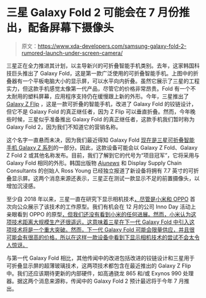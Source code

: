 # 三星 Galaxy Fold 2 可能会在 7 月份推出，配备屏幕下摄像头

> 原文：<https://www.xda-developers.com/samsung-galaxy-fold-2-rumored-launch-under-screen-camera/>

三星正在全力推进其计划，以主导新兴的可折叠智能手机类别。去年，这家韩国科技巨头推出了 Galaxy Fold，这是第一款广泛使用的可折叠智能手机。上图中的折叠器有一个平板电脑大小的显示屏，可以水平向内折叠。虽然它展示了三星的工程实力，但这款手机感觉太像第一代产品，尽管它的价格非常昂贵。Fold 有一个不太耐用的塑料屏幕，应用程序支持仍在缓慢跟上新的外形。今年，三星推出了 [Galaxy Z Flip](https://www.xda-developers.com/samsung-galaxy-z-flip-launch-specs-features-pricing-availability/) ，这是一款可折叠的智能手机，改进了 Galaxy Fold 的铰链设计，但它不是 Galaxy Fold 的真正继任者，因为 Z Flip 可以垂直折叠。然而，今年晚些时候，三星似乎准备推出 Galaxy Fold 的真正继任者，这款手机我们暂时称为 Galaxy Fold 2，因为我们不知道它的营销名称。

这个名字一直悬而未决，因为我们最近得知 Galaxy Fold [现在是三星可折叠智能手机 Galaxy Z 系列](https://twitter.com/MaxWinebach/status/1227573485502857216)的一部分。因此，这款设备可能会以 Galaxy Z Fold、Galaxy Z Fold 2 或其他名称发布。目前，我们了解到它的代号为“项目冠军”，它将采用与 Galaxy Fold 相同的外形。韩国出版物 [*Ajunews*](https://www.ajunews.com/view/20200216142550992) 和 Display Supply Chain Consultants 的创始人 Ross Young 已经独立报道了新设备将拥有 7.7 英寸的可折叠显示屏。这两个消息来源还表示，三星正在测试一款显示不足的前置摄像头，以增加沉浸感。

至少自 2018 年以来，三星一直在研究下显示相机技术[，尽管是](https://www.xda-developers.com/samsung-display-under-display-camera/)[小米和 OPPO](https://www.xda-developers.com/oppo-xiaomi-under-display-front-camera/) 首次向公众展示了该技术的工作原型。我们有机会在 12 月的公司 Inno Day 活动上亲眼看到 OPPO 的原型[，但我们还没有看到小米的任何进展。然而，小米认为这项技术距离大规模生产还很遥远，这意味着三星在下一代 Galaxy Fold 中引入这项技术将是一个重大突破。然而，下一代 Galaxy Fold 可能会限量供应，并且很可能会有很高的价格，所以在这样一款设备中看到下显示相机技术的尝试不会太令人惊讶。](https://www.xda-developers.com/oppo-smartphone-brand-2020/)

与第一代 Galaxy Fold 相比，其他传闻中的改进包括改进的铰链设计和三星用于可折叠显示屏的超薄玻璃技术，这两项技术都包含在最近推出的 Galaxy Z Flip 中。我们还应该期待更新的内部硬件，如高通骁龙 865 和/或 Exynos 990 处理器。据这两个消息来源称，传闻中的 Galaxy Fold 2 预计最迟将于今年 7 月推出。